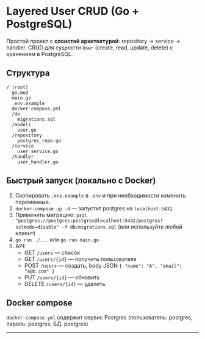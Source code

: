# Layered User CRUD (Go + PostgreSQL)

Простой проект с **слоистой архитектурой**: repository -> service -> handler.
CRUD для сущности `User` (create, read, update, delete) с хранением в PostgreSQL.

## Структура
```
/ (root)
  go.mod
  main.go
  .env.example
  docker-compose.yml
  /db
    migrations.sql
  /models
    user.go
  /repository
    postgres_repo.go
  /service
    user_service.go
  /handler
    user_handler.go
```

## Быстрый запуск (локально с Docker)
1. Скопировать `.env.example` в `.env` и при необходимости изменить переменные.
2. `docker-compose up -d` — запустит postgres на `localhost:5432`.
3. Применить миграцию: `psql "postgres://postgres:postgres@localhost:5432/postgres?sslmode=disable" -f db/migrations.sql` (или используйте любой клиент)
4. `go run ./...` или `go run main.go`
5. API:
    - GET  `/users` — список
    - GET  `/users/{id}` — получить пользователя
    - POST `/users` — создать, body JSON `{ "name": "A", "email": "a@b.com" }`
    - PUT  `/users/{id}` — обновить
    - DELETE `/users/{id}` — удалить

## Docker compose
`docker-compose.yml` содержит сервис Postgres (пользователь: postgres, пароль: postgres, БД: postgres)

---